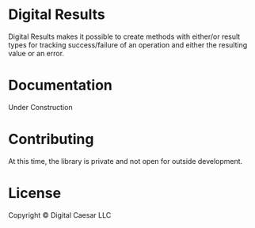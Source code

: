 ﻿Digital Results
===============

Digital Results makes it possible to create methods with either/or result types for tracking success/failure of an operation and either the resulting value or an error.  

# Documentation

Under Construction

# Contributing

At this time, the library is private and not open for outside development.  

# License

Copyright © Digital Caesar LLC